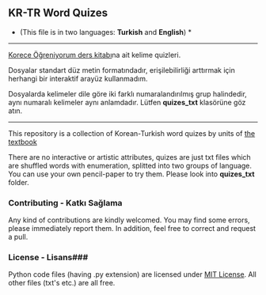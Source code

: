 ## KR-TR Word Quizes ##
* (This file is in two languages: **Turkish** and **English**) *

----------
[Korece Öğreniyorum ders kitabı](http://www.pandora.com.tr/urun/korece-ogreniyorum-1/461326)na ait kelime quizleri.

Dosyalar standart düz metin formatındadır, erişilebilirliği arttırmak için herhangi bir interaktif arayüz kullanmadım.

Dosyalarda kelimeler dile göre iki farklı numaralandırılmış grup halindedir, aynı numaralı kelimeler aynı anlamdadır. Lütfen **quizes_txt** klasörüne göz atın.

----------
This repository is a collection of Korean-Turkish word quizes by units of [the textbook](http://www.pandora.com.tr/urun/korece-ogreniyorum-1/461326)

There are no interactive or artistic attributes, quizes are just txt files which are shuffled words with enumeration, splitted into two groups of language. You can use your own pencil-paper to try them. Please look into **quizes_txt** folder.

### Contributing - Katkı Sağlama ###
Any kind of contributions are kindly welcomed. You may find some errors, please immediately report them. In addition, feel free to correct and request a pull.

### License - Lisans###
Python code files (having .py extension) are licensed under [MIT License](https://github.com/efsantrifuge/sudoku-solver-core/raw/master/LICENSE). All other files (txt's etc.) are all free.
